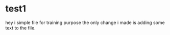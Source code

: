 # test1
hey i simple file for training purpose
the only change i made is adding some text to the file.
